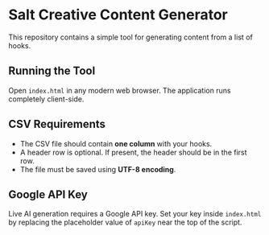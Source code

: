 # Salt Creative Content Generator

This repository contains a simple tool for generating content from a list of hooks.

## Running the Tool

Open `index.html` in any modern web browser. The application runs completely client-side.

## CSV Requirements

* The CSV file should contain **one column** with your hooks.
* A header row is optional. If present, the header should be in the first row.
* The file must be saved using **UTF-8 encoding**.

## Google API Key

Live AI generation requires a Google API key. Set your key inside `index.html` by replacing the placeholder value of `apiKey` near the top of the script.

